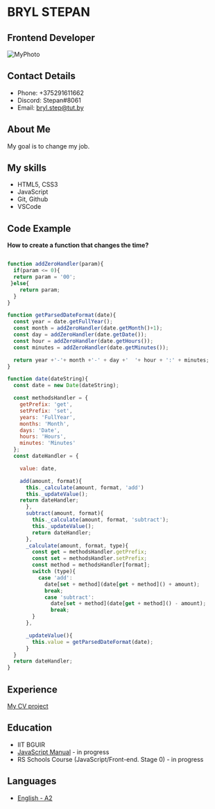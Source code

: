 # BRYL STEPAN

## Frontend Developer

![MyPhoto](https://avatars.githubusercontent.com/u/53449161?s=400&u=562212b5eaff664f958aa78e1f3f2f49eb0efd89&v=4)

## Contact Details

* Phone: +375291611662
* Discord: Stepan#8061
* Email: bryl.step@tut.by

## About Me

My goal is to change my job.

## My skills

* HTML5, CSS3
* JavaScript
* Git, Github
* VSCode

## Code Example

**How to create a function that changes the time?**

```javascript

function addZeroHandler(param){
  if(param <= 0){
  return param = '00';
 }else{
    return param;
  }
}

function getParsedDateFormat(date){
  const year = date.getFullYear();
  const month = addZeroHandler(date.getMonth()+1);
  const day = addZeroHandler(date.getDate());
  const hour = addZeroHandler(date.getHours());
  const minutes = addZeroHandler(date.getMinutes());

  return year +'-'+ month +'-' + day +'  '+ hour + ':' + minutes;
}

function date(dateString){
  const date = new Date(dateString);

  const methodsHandler = {
    getPrefix: 'get',
    setPrefix: 'set',
    years: 'FullYear',
    months: 'Month',
    days: 'Date',
    hours: 'Hours',
    minutes: 'Minutes' 
  };
  const dateHandler = {

    value: date,

    add(amount, format){
      this._calculate(amount, format, 'add')
      this._updateValue();
    return dateHandler;
      },
      subtract(amount, format){
        this._calculate(amount, format, 'subtract');
        this._updateValue();
        return dateHandler;
      },
      _calculate(amount, format, type){
        const get = methodsHandler.getPrefix;
        const set = methodsHandler.setPrefix;
        const method = methodsHandler[format];
        switch (type){
          case 'add':
            date[set + method](date[get + method]() + amount);
            break;
            case 'subtract':
              date[set + method](date[get + method]() - amount);
              break;
        }
      },

      _updateValue(){
        this.value = getParsedDateFormat(date);
      }
  }
  return dateHandler;
}
```

## Experience

[My CV project](https://github.com/Stepan82-st/rsschool-cv/)

## Education

* IIT BGUIR
* [JavaScript Manual](https://learn.javascript.ru/) -  in progress
* RS Schools Course (JavaScript/Front-end. Stage 0) -  in progress

## Languages

* [English - A2](https://drive.google.com/file/d/1a4bSSkmIRgxVBz481DYBhMMv1zVB4L_1/view?usp=sharing)
